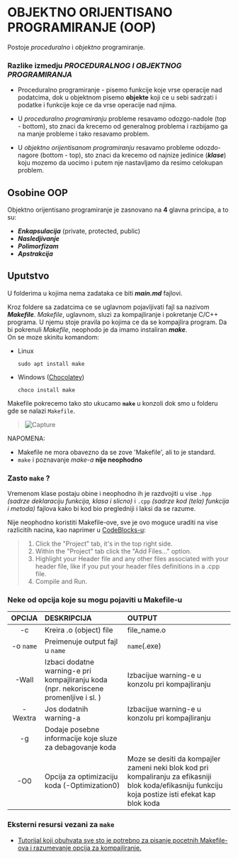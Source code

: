 # OBJEKTNO ORIJENTISANO PROGRAMIRANJE (OOP)

Postoje *proceduralno* i *objektno* programiranje.

### Razlike izmedju *PROCEDURALNOG I OBJEKTNOG PROGRAMIRANJA*

- Proceduralno programiranje - pisemo funkcije koje vrse operacije nad podatcima, dok u objektnom pisemo **objekte** koji ce u sebi sadrzati i podatke i funkcije koje ce da vrse operacije nad njima.

- U *proceduralno programiranju* probleme resavamo odozgo-nadole (top - bottom), sto znaci da krecemo od generalnog problema i razbijamo ga na manje probleme i tako resavamo problem.
- U *objektno orijentisanom programiranju* resavamo probleme odozdo-nagore (bottom - top), sto znaci da krecemo od najnize jedinice (***klase***) koju mozemo da uocimo i putem nje nastavljamo da resimo celokupan problem.

## Osobine OOP

Objektno orijentisano programiranje je zasnovano na **4** glavna principa, a to su:

- ***Enkapsulacija*** (private, protected, public)
- ***Nasledjivanje***
- ***Polimorfizam***
- ***Apstrakcija***

## Uputstvo

U folderima u kojima nema zadataka ce biti ***main.md*** fajlovi. <br/>

Kroz foldere sa zadatcima ce se uglavnom pojavljivati fajl sa nazivom ***Makefile***.
*Makefile*, uglavnom, sluzi za kompajliranje i pokretanje C/C++ programa.
U njemu stoje pravila po kojima ce da se kompajlira program.
Da bi pokrenuli *Makefile*, neophodo je da imamo instaliran ***make***.
<br/>On se moze skinitu komandom:
- Linux
	```
	sudo apt install make
	```
 - Windows ([Chocolatey](https://chocolatey.org/))
	 ```
	 choco install make
	 ```

Makefile pokrecemo tako sto ukucamo **`make`** u konzoli dok smo u folderu gde se nalazi `Makefile`.  

>![Capture](https://user-images.githubusercontent.com/104862724/193351671-6a9f8614-4ec5-4be3-9f20-0192e94b1114.PNG)

 
NAPOMENA: 
- Makefile ne mora obavezno da se zove 'Makefile', ali to je standard.
- `make` i poznavanje *make-a* **nije neophodno**

### Zasto `make` ?

Vremenom klase postaju obine i neophodno ih je razdvojiti u vise `.hpp` *(sadrze deklaraciju funkcija, klasa i slicno)* i `.cpp` *(sadrze kod (tela) funkcija i metoda)* fajlova kako bi kod bio pregledniji i laksi da se razume.

Nije neophodno koristiti Makefile-ove, sve je ovo moguce uraditi na vise razlicitih nacina, kao naprimer u [CodeBlocks-u](https://stackoverflow.com/questions/15146788/linking-header-files-in-codeblocks):
>1.  Click the "Project" tab, it's in the top right side.
>2.  Within the "Project" tab click the "Add Files..." option.
>3.  Highlight your Header file and any other files associated with your header file, like if you put your header files definitions in a .cpp file.
>4.  Compile and Run.
    
### Neke od opcija koje su mogu pojaviti u Makefile-u

| OPCIJA | DESKRIPCIJA | OUTPUT |
| :----: | :---------- | :----- |
| -c | Kreira .o (object) file | file_name.o |
| -o `name` | Preimenuje output fajl u `name` | `name`(.exe) |
| -Wall | Izbaci dodatne warning-e pri kompajliranju koda (npr. nekoriscene promenljive i sl. ) | Izbacijue warning-e u konzolu pri kompajliranju |
| -Wextra | Jos dodatnih warning-a | Izbacijue warning-e u konzolu pri kompajliranju |
| -g | Dodaje posebne informacije koje sluze za debagovanje koda |  |
| -O0 | Opcija za optimizaciju koda (-Optimization0) | Moze se desiti da kompajler zameni neki blok kod pri kompaliranju za efikasniji blok koda/efikasniju funkciju koja postize isti efekat kap blok koda |




### Eksterni resursi vezani za `make`
- [Tutorijal koji obuhvata sve sto je potrebno za pisanje pocetnih Makefile-ova i razumevanje opcija za kompajliranje.](https://www.youtube.com/watch?v=GExnnTaBELk&list=PL0MNpg4RB5lWDqu1gHBSR8IU7NtnR0XtO&index=1&t=512s)
